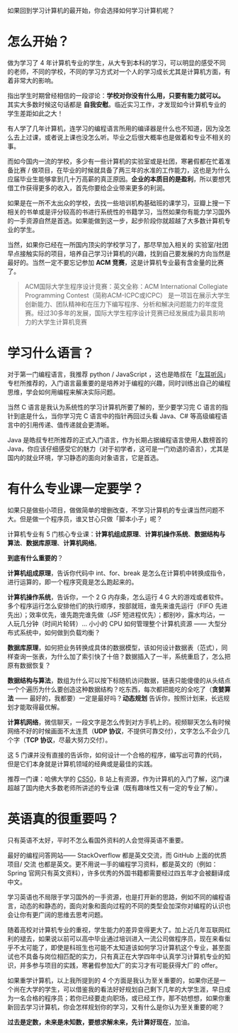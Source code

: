 ﻿如果回到学习计算机的最开始，你会选择如何学习计算机呢？

# 怎么开始？
做为学习了 4 年计算机专业的学生，从大专到本科的学习，可以明显的感受不同的老师，不同的学校，不同的学习方式对一个人的学习成长尤其是计算机方面，有着非常大的影响。

指出学生时期曾经相信的一段谬论：**学校对你没有什么用，只要有能力就可以。** 其实大多数时候这句话都是 **自我安慰**。临近实习工作，才发现如今计算机专业的学生差距如此之大！

有人学了几年计算机，连学习的编程语言所用的编译器是什么也不知道，因为没怎么去上过课，或者说上课也没怎么听。毕业之后很大概率也是做着和专业不相关的事。

而如今国内一流的学校，多少有一些计算机的实验室或是社团，寒暑假都在忙着准备比赛 / 做项目，在毕业的时候就具备了两三年的水准的工作能力，这也是为什么应届毕业生能够拿到几十万高薪的真正原因。**企业的本质目的是盈利**，所以要想凭借工作获得更多的收入，首先你要给企业带来更多的利润。

如果是在一所不太出众的学校，去找一些培训机构基础班的课学习，豆瓣上搜一下相关的书单或是评分较高的书进行系统性的书籍学习，当然如果你有能力学习国外的一手资源自然是首选。如果能做到这一步，起步阶段你就超越了大多数计算机专业的学生。

当然，如果你已经在一所国内顶尖的学校学习了，那尽早加入相关的 实验室/社团 早点接触实际的项目，培养自己学习计算机的兴趣，找到自己要发展的方向当然是最好的。当然一定不要忘记参加 **ACM 竞赛**，这是计算机专业最有含金量的比赛了。

>ACM国际大学生程序设计竞赛：英文全称：ACM International Collegiate Programming Contest（简称ACM-ICPC或ICPC）
>是一项旨在展示大学生创新能力、团队精神和在压力下编写程序、分析和解决问题能力的年度竞赛。经过30多年的发展，国际大学生程序设计竞赛已经发展成为最具影响力的大学生计算机竞赛

# 学习什么语言？
对于第一门编程语言，我推荐 python / JavaScript ，这也是皓叔在「[左耳听风](https://time.geekbang.org/column/intro/48)」专栏所推荐的，入门语言最重要的是培养对于编程的兴趣，同时训练出自己的编程思维，学会如何用编程来解决实际问题。

当然 C 语言是我认为系统性的学习计算机所要了解的，至少要学习完 C 语言的指针到底是什么，当你学习完 C 语言中的指针再回过头看 Java、C# 等高级编程语言中的引用传递、值传递就会更清晰。

Java 是皓叔专栏所推荐的正式入门语言，作为长期占据编程语言使用人数榜首的 Java，你应该仔细感受它的魅力（对于初学者，这可是一门劝退的语言），尤其是国内的就业环境，学习静态的面向对象语言，它是首选。
# 有什么专业课一定要学？
如果只是做些小项目，做做简单的增删改查，不学习计算机的专业课当然问题不大。但是做一个程序员，谁又甘心只做「脚本小子」呢？

计算机专业有 5 门核心专业课：**计算机组成原理**、**计算机操作系统**、**数据结构与算法**、**数据库原理**、**计算机网络**。

**到底有什么重要的**？

**计算机组成原理**，告诉你代码中 int、for、break 是怎么在计算机中转换成指令，进行运算的，即一个程序究竟是怎么跑起来的。

**计算机操作系统**，告诉你，一个 2 G 内存条，怎么运行 4 G 大的游戏或者软件。多个程序运行怎么安排他们的执行顺序，按部就班，谁先来谁先运行（FIFO 先进先出）；效率优先，谁先跑完谁先做（JSF 短进程优先）；都别吵，露水均沾，一人玩几分钟（时间片轮转）... 小小的 CPU 如何管理整个计算机资源 —— 大型分布式系统中，如何做到负载均衡？

**数据库原理**，如何把业务转换成具体的数据模型，该如何设计数据表（范式），同样查询一张表，为什么加了索引快了十倍？数据插入了一半，系统重启了，怎么把原有数据恢复？

**数据结构与算法**，数组为什么可以按下标随机访问数据，链表只能傻傻的从头结点一个个遍历为什么要创造这种数据结构？吃东西，每次都把能吃的全吃了（**贪婪算法** —— 最好的，我都要）一定是最好吗？**动态规划** 告诉你，按照计划来，长远规划才能取得最优解。

**计算机网络**，微信聊天，一段文字是怎么传到对方手机上的。视频聊天怎么有时候网络不好的时候画面不太连贯（**UDP 协议**，不提供可靠交付），文字怎么不会少几个字（**TCP 协议**，尽最大努力交付）。

这 5 门课并没有直接的告诉你，如何设计一个合格的程序，编写出可靠的代码，但是它们本身就是计算机领域的经典或是最佳的实践。

推荐一门课：哈佛大学的 [CS50](https://www.bilibili.com/video/av45936507?from=search&seid=12647017297091578254)，B 站上有资源，作为计算机的入门了解，这门课超越了国内绝大多数老师所讲述的专业课（既有趣味性又有一定的专业了解）。
# 英语真的很重要吗？
只有英语不太好，平时不怎么看国外资料的人会觉得英语不重要。

最好的编程问答网站—— StackOverflow 都是英文交流，而 GitHub 上面的优质项目/ 交流 也都是英文。更不用说一手的编程学习资料，都是英文的（例如：Spring 官网只有英文资料），许多优秀的外国书籍都需要经过四五年才会被翻译成中文。

学习英语也不局限于学习国外的一手资源，也是打开新的思路，例如不同的编程语言，动态的和静态的，面向对象和面向过程的不同的类型会加深你对编程的认识也会让你有更广阔的思维去思考问题。

随着高校对计算机专业的重视，学生能力的差异变得更大了。加上近几年互联网红利的褪去，如果说以前可以高中毕业通过培训进入一流公司做程序员，现在来看似乎不太可能了，即使是科班生也可能不太知道该如何学习计算机这个专业，甚至面试也不具备与岗位相匹配的实力，只有真正在大学四年中认真学习计算机专业的知识，并多参与项目的实践，寒暑假参加大厂的实习才有可能获得大厂的 offer。

如果重学计算机，以上我所提到的 4 个方面是我认为至关重要的，如果你还是一个尚在大学的学生，可以借鉴我的看法好好规划自己剩下几年的大学生涯，早日成为一名合格的程序员；若你已经要走向职场，或已经工作，那不妨想想，如果你重新回去学习计算机，你会怎样规划你的学习，又有什么是你认为至关重要的呢？

**过去是定数，未来是未知数，要想求解未来，先计算好现在**，加油。
